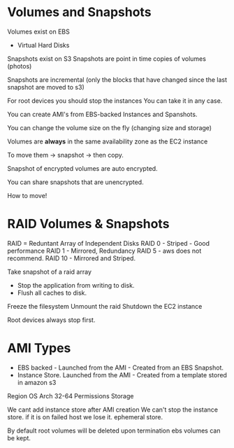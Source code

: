 # Volumes and Snapshots

Volumes exist on EBS

- Virtual Hard Disks

Snapshots exist on S3
Snapshots are point in time copies of volumes (photos)

Snapshots are incremental
(only the blocks that have changed since the last snapshot are moved to s3)

For root devices you should stop the instances
You can take it in any case.

You can create AMI's from EBS-backed Instances and Spanshots.

You can change the volume size on the fly
(changing size and storage)

Volumes are **always** in the same availability zone as the EC2 instance

To move them -> snapshot -> then copy.

Snapshot of encrypted volumes are auto encrypted.

You can share snapshots that are unencrypted.

How to move!

# RAID Volumes & Snapshots

RAID = Reduntant Array of Independent Disks
RAID 0 - Striped - Good performance
RAID 1 - Mirrored, Redundancy
RAID 5 - aws does not recommend.
RAID 10 - Mirrored and Striped.

Take snapshot of a raid array

- Stop the application from writing to disk.
- Flush all caches to disk.

Freeze the filesystem
Unmount the raid
Shutdown the EC2 instance

Root devices always stop first.

# AMI Types

- EBS backed - Launched from the AMI - Created from an EBS Snapshot.
- Instance Store. Launched from the AMI - Created from a template stored in amazon s3

Region
OS
Arch 32-64
Permissions
Storage

We cant add instance store after AMI creation
We can't stop the instance store.
if it is on failed host we lose it. ephemeral store.

By default root volumes will be deleted upon termination
ebs volumes can be kept.
